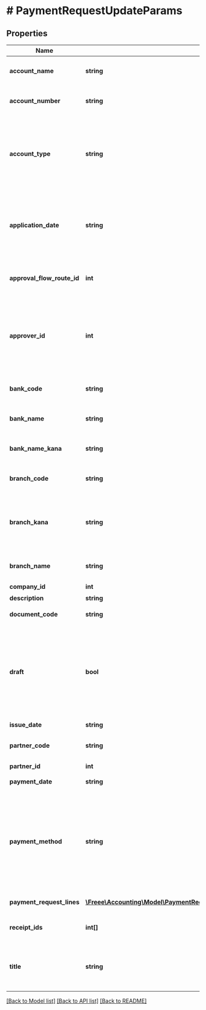 # # PaymentRequestUpdateParams

## Properties

Name | Type | Description | Notes
------------ | ------------- | ------------- | -------------
**account_name** | **string** | 受取人名（カナ）（48文字以内）&lt;br&gt; 支払先指定時には無効 | [optional]
**account_number** | **string** | 口座番号（半角数字1桁〜7桁）&lt;br&gt; 支払先指定時には無効 | [optional]
**account_type** | **string** | &#39;口座種別(ordinary: 普通、checking: 当座、earmarked: 納税準備預金、savings: 貯蓄、other: その他)&#39;&lt;br&gt; &#39;支払先指定時には無効&#39;&lt;br&gt; &#39;デフォルトは ordinary: 普通 です&#39; | [optional]
**application_date** | **string** | 申請日 (yyyy-mm-dd)&lt;br&gt; 指定しない場合は当日の日付が登録されます。&lt;br&gt; 申請者が、下書き状態もしくは差戻し状態の支払依頼に対して指定する場合のみ有効 | [optional]
**approval_flow_route_id** | **int** | 申請経路ID&lt;br&gt; 指定する申請経路IDは、申請経路APIを利用して取得してください。 |
**approver_id** | **int** | 承認者のユーザーID&lt;br&gt; 「承認者を指定」の経路を申請経路として使用する場合に指定してください。&lt;br&gt; 指定する承認者のユーザーIDは、申請経路APIを利用して取得してください。 | [optional]
**bank_code** | **string** | 銀行コード（半角数字1桁〜4桁）&lt;br&gt; 支払先指定時には無効 | [optional]
**bank_name** | **string** | 銀行名（255文字以内）&lt;br&gt; 支払先指定時には無効 | [optional]
**bank_name_kana** | **string** | 銀行名（カナ）（15文字以内）&lt;br&gt; 支払先指定時には無効 | [optional]
**branch_code** | **string** | 支店番号（半角数字1桁〜3桁）&lt;br&gt; 支払先指定時には無効 | [optional]
**branch_kana** | **string** | 支店名（カナ）（15文字以内）&lt;br&gt; 指定可能な文字は、英数・カナ・丸括弧・ハイフン・スペースのみです。&lt;br&gt; 支払先指定時には無効 | [optional]
**branch_name** | **string** | 支店名（255文字以内）&lt;br&gt; 支払先指定時には無効 | [optional]
**company_id** | **int** | 事業所ID |
**description** | **string** | 備考 | [optional]
**document_code** | **string** | 請求書番号（255文字以内） | [optional]
**draft** | **bool** | 支払依頼のステータス&lt;br&gt; falseを指定した時は申請中（in_progress）で支払依頼を更新します。&lt;br&gt; trueを指定した時は下書き（draft）で支払依頼を更新します。&lt;br&gt; 未指定の時は下書きとみなして支払依頼を更新します。 |
**issue_date** | **string** | 発生日 (yyyy-mm-dd) |
**partner_code** | **string** | 支払先の取引先コード&lt;br&gt; 支払先の取引先ID指定時には無効 | [optional]
**partner_id** | **int** | 支払先の取引先ID | [optional]
**payment_date** | **string** | 支払期限 (yyyy-mm-dd) | [optional]
**payment_method** | **string** | &#39;支払方法(none: 指定なし, domestic_bank_transfer: 国内振込, abroad_bank_transfer: 国外振込, account_transfer: 口座振替, credit_card: クレジットカード)&#39;&lt;br&gt; &#39;デフォルトは none: 指定なし です。&#39; | [optional]
**payment_request_lines** | [**\Freee\Accounting\Model\PaymentRequestUpdateParamsPaymentRequestLines[]**](PaymentRequestUpdateParamsPaymentRequestLines.md) | 支払依頼の項目行一覧（配列） |
**receipt_ids** | **int[]** | 証憑ファイルID（ファイルボックスのファイルID）（配列） | [optional]
**title** | **string** | 申請タイトル&lt;br&gt; 申請者が、下書き状態もしくは差戻し状態の支払依頼に対して指定する場合のみ有効 |

[[Back to Model list]](../../README.md#models) [[Back to API list]](../../README.md#endpoints) [[Back to README]](../../README.md)
